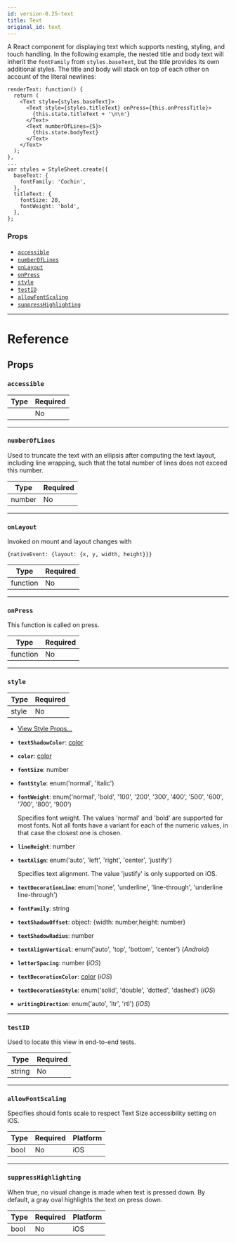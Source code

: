 ```yaml
---
id: version-0.25-text
title: Text
original_id: text
---
```

A React component for displaying text which supports nesting,
styling, and touch handling.  In the following example, the nested title and
body text will inherit the `fontFamily` from `styles.baseText`, but the title
provides its own additional styles.  The title and body will stack on top of
each other on account of the literal newlines:

```
renderText: function() {
  return (
    <Text style={styles.baseText}>
      <Text style={styles.titleText} onPress={this.onPressTitle}>
        {this.state.titleText + '\n\n'}
      </Text>
      <Text numberOfLines={5}>
        {this.state.bodyText}
      </Text>
    </Text>
  );
},
...
var styles = StyleSheet.create({
  baseText: {
    fontFamily: 'Cochin',
  },
  titleText: {
    fontSize: 20,
    fontWeight: 'bold',
  },
};
```

### Props

- [`accessible`](text.md#accessible)
- [`numberOfLines`](text.md#numberoflines)
- [`onLayout`](text.md#onlayout)
- [`onPress`](text.md#onpress)
- [`style`](text.md#style)
- [`testID`](text.md#testid)
- [`allowFontScaling`](text.md#allowfontscaling)
- [`suppressHighlighting`](text.md#suppresshighlighting)






---

# Reference

## Props

### `accessible`



| Type | Required |
| - | - |
|  | No |




---

### `numberOfLines`

Used to truncate the text with an ellipsis after computing the text
layout, including line wrapping, such that the total number of lines
does not exceed this number.

| Type | Required |
| - | - |
| number | No |




---

### `onLayout`

Invoked on mount and layout changes with

  `{nativeEvent: {layout: {x, y, width, height}}}`

| Type | Required |
| - | - |
| function | No |




---

### `onPress`

This function is called on press.

| Type | Required |
| - | - |
| function | No |




---

### `style`



| Type | Required |
| - | - |
| style | No |


  - [View Style Props...](view-style-props.md#style)

  - **`textShadowColor`**: [color](colors.md)

  - **`color`**: [color](colors.md)

  - **`fontSize`**: number

  - **`fontStyle`**: enum('normal', 'italic')

  - **`fontWeight`**: enum('normal', 'bold', '100', '200', '300', '400', '500', '600', '700', '800', '900')

    Specifies font weight. The values 'normal' and 'bold' are supported for
    most fonts. Not all fonts have a variant for each of the numeric values,
    in that case the closest one is chosen.

  - **`lineHeight`**: number

  - **`textAlign`**: enum('auto', 'left', 'right', 'center', 'justify')

    Specifies text alignment. The value 'justify' is only supported on iOS.

  - **`textDecorationLine`**: enum('none', 'underline', 'line-through', 'underline line-through')

  - **`fontFamily`**: string

  - **`textShadowOffset`**: object: {width: number,height: number}

  - **`textShadowRadius`**: number

  - **`textAlignVertical`**: enum('auto', 'top', 'bottom', 'center') (_Android_)

  - **`letterSpacing`**: number (_iOS_)

  - **`textDecorationColor`**: [color](colors.md) (_iOS_)

  - **`textDecorationStyle`**: enum('solid', 'double', 'dotted', 'dashed') (_iOS_)

  - **`writingDirection`**: enum('auto', 'ltr', 'rtl') (_iOS_)



---

### `testID`

Used to locate this view in end-to-end tests.

| Type | Required |
| - | - |
| string | No |




---

### `allowFontScaling`

Specifies should fonts scale to respect Text Size accessibility setting on iOS.


| Type | Required | Platform |
| - | - | - |
| bool | No | iOS  |




---

### `suppressHighlighting`

When true, no visual change is made when text is pressed down. By
default, a gray oval highlights the text on press down.


| Type | Required | Platform |
| - | - | - |
| bool | No | iOS  |






